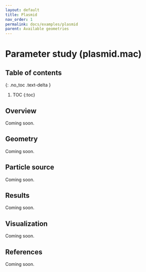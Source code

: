 ```yaml
---
layout: default
title: Plasmid
nav_order: 1
permalink: docs/examples/plasmid
parent: Available geometries
---
```


# Parameter study (plasmid.mac)

## Table of contents
{: .no_toc .text-delta }

1. TOC
{:toc}

## Overview
Coming soon.

## Geometry
Coming soon.

## Particle source
Coming soon.

## Results
Coming soon.

## Visualization
Coming soon.

## References
Coming soon.
